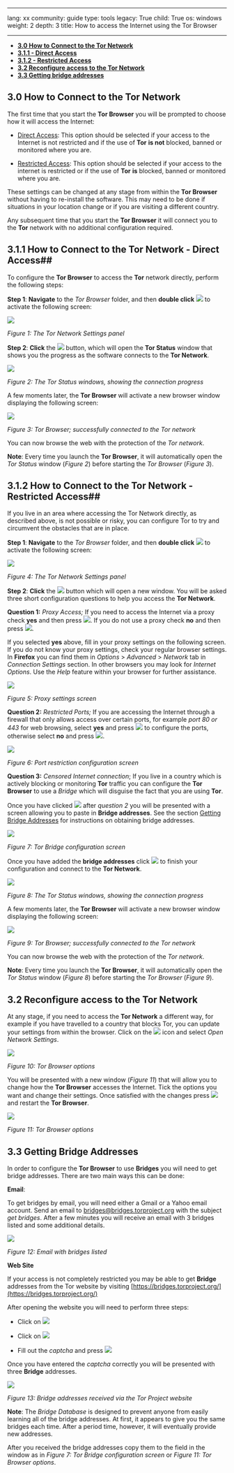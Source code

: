 

---

lang: xx
community: guide
type: tools
legacy: True
child: True
os: windows
weight: 2
depth: 3
title: How to access the Internet using the Tor Browser

---

- [**3.0 How to Connect to the Tor Network**](#3.0)
- [**3.1.1 - Direct Access**](#3.1.1)
- [**3.1.2 - Restricted Access**](#3.1.2)
- [**3.2 Reconfigure access to the Tor Network**](#3.2)
- [**3.3 Getting bridge addresses**](#3.3)

<a name="3.0"></a>
## 3.0 How to Connect to the Tor Network ##

The first time that you start the **Tor Browser** you will be prompted to choose how it will access the Internet:

- [Direct Access](#3.1.1):  This option should be selected if your access to the Internet is not restricted and if the use of **Tor** **is not** blocked, banned or monitored where you are.

- [Restricted Access](#3.1.2): This option should be selected if your access to the internet is restricted or if the use of **Tor** **is** blocked, banned or monitored where you are.

These settings can be changed at any stage from within the **Tor Browser** without having to re-install the software. This may need to be done if situations in your location change or if you are visiting a different country.

Any subsequent time that you start the **Tor Browser** it will connect you to the **Tor** network with no additional configuration required. 


<a name="3.1.1"></a>
## 3.1.1 How to Connect to the Tor Network - Direct Access##

To configure the **Tor Browser** to access the **Tor** network directly, perform the following steps:

**Step 1**: **Navigate** to the *Tor Browser* folder, and then **double click** ![](/sbox/screen/tor-en-1/010.png) to activate the following screen:

![](/sbox/screen/tor-en-1/012.png)

*Figure 1: The Tor Network Settings panel*


**Step 2**: **Click** the ![](/sbox/screen/tor-en-1/013.png) button, which will open the **Tor Status** window that shows you the progress as the software connects to the **Tor Network**.

![](/sbox/screen/tor-en-1/014.png)

*Figure 2: The Tor Status windows, showing the connection progress*

A few moments later, the **Tor Browser** will activate a new browser window displaying the following screen:

![](/sbox/screen/tor-en-1/015.png)

*Figure 3: Tor Browser; successfully connected to the Tor network*

You can now browse the web with the protection of the *Tor network*.

**Note**: Every time you launch the **Tor Browser**, it will automatically open the *Tor Status* window (*Figure 2*) before starting the *Tor Browser* (*Figure 3*).


<a name="3.1.2"></a>
## 3.1.2 How to Connect to the Tor Network - Restricted Access##

If you live in an area where accessing the Tor Network directly, as described above, is not possible or risky, you can configure Tor to try and circumvent the obstacles that are in place.

**Step 1**: **Navigate** to the *Tor Browser* folder, and then **double click** ![](/sbox/screen/tor-en-1/010.png) to activate the following screen:

![](/sbox/screen/tor-en-1/012.png)

*Figure 4: The Tor Network Settings panel*

**Step 2**: **Click** the ![](/sbox/screen/tor-en-1/016.png) button which will open a new window. You will be asked three short configuration questions to help you access the **Tor Network**.

**Question 1:** *Proxy Access;*  If you need to access the Internet via a proxy check **yes** and then press ![](/sbox/screen/tor-en-1/017.png). If you do not use a proxy check **no** and then press ![](/sbox/screen/tor-en-1/017.png).

If you selected **yes** above, fill in your proxy settings on the following screen. If you do not know your proxy settings, check your regular browser settings. In **Firefox** you can find them in *Options* > *Advanced* > *Network* tab in *Connection* *Settings* section. In other browsers you may look for *Internet Options*. Use the *Help* feature within your browser for further assistance.

![](/sbox/screen/tor-en-1/018.png)

*Figure 5: Proxy settings screen*

**Question 2:** *Restricted Ports;* If you are accessing the Internet through a firewall that only allows access over certain ports, for example *port 80 or 443* for web browsing, select **yes** and press ![](/sbox/screen/tor-en-1/017.png) to configure the ports, otherwise select **no** and press ![](/sbox/screen/tor-en-1/017.png). 

![](/sbox/screen/tor-en-1/019.png)

*Figure 6: Port restriction configuration screen*

**Question 3:** *Censored Internet connection*; If you live in a country which is actively blocking or monitoring **Tor** traffic you can configure the **Tor Browser** to use a *Bridge* which will disguise the fact that you are using **Tor**. 

Once you have clicked ![](/sbox/screen/tor-en-1/017.png) after *question 2* you will be presented with a screen allowing you to paste in **Bridge addresses**.  See the section [Getting Bridge Addresses](#3.3) for instructions on obtaining bridge addresses.

![](/sbox/screen/tor-en-1/020.png)

*Figure 7: Tor Bridge configuration screen*

Once you have added the **bridge addresses** click ![](/sbox/screen/tor-en-1/021.png) to finish your configuration and connect to the **Tor Network**.

![](/sbox/screen/tor-en-1/014.png)

*Figure 8: The Tor Status windows, showing the connection progress*

A few moments later, the **Tor Browser** will activate a new browser window displaying the following screen:

![](/sbox/screen/tor-en-1/015.png)

*Figure 9: Tor Browser; successfully connected to the Tor network*

You can now browse the web with the protection of the *Tor network*.

**Note**: Every time you launch the **Tor Browser**, it will automatically open the *Tor Status* window (*Figure 8*) before starting the *Tor Browser* (*Figure 9*).

<a name="3.2"></a>
## 3.2 Reconfigure access to the Tor Network ##

At any stage, if you need to access the **Tor Network** a different way, for example if you have travelled to a country that blocks Tor, you can update your settings from within the browser. Click on the ![](/sbox/screen/tor-en-1/022.png) icon and select *Open Network Settings*.

![](/sbox/screen/tor-en-1/023.png)

*Figure 10: Tor Browser options*

You will be presented with a new window (*Figure 11*) that will allow you to change how the **Tor Browser** accesses the Internet. Tick the options you want and change their settings.  Once satisfied with the changes press ![](/sbox/screen/tor-en-1/024.png) and restart the **Tor Browser**.


![](/sbox/screen/tor-en-1/025.png)

*Figure 11: Tor Browser options*


<a name="3.3"></a>
## 3.3 Getting Bridge Addresses ###

In order to configure the **Tor Browser** to use **Bridges** you will need to get bridge addresses.  There are two main ways this can be done:

**Email**:

To get bridges by email, you will need either a Gmail or a Yahoo email account.  Send an email to  bridges@bridges.torproject.org with the subject *get bridges*.  After a few minutes you will receive an email with 3 bridges listed and some additional details.

![](/sbox/screen/tor-en-1/026.png)

*Figure 12: Email with bridges listed*

**Web Site**

If your access is not completely restricted you may be able to get **Bridge** addresses from the Tor website by visiting [https://bridges.torproject.org/](https://bridges.torproject.org/)

After opening the website you will need to perform three steps:

- Click on ![](/sbox/screen/tor-en-1/027.png)

- Click on ![](/sbox/screen/tor-en-1/028.png)

- Fill out the *captcha* and press ![](/sbox/screen/tor-en-1/029.png)

Once you have entered the *captcha* correctly you will be presented with three **Bridge** addresses.

![](/sbox/screen/tor-en-1/030.png)

*Figure 13: Bridge addresses received via the Tor Project website*


**Note**: The *Bridge Database* is designed to prevent anyone from easily learning all of the bridge addresses. At first, it appears to give you the same bridges each time. After a period time, however, it will eventually provide new addresses. 

After you received the bridge addresses copy them to the field in the window as in *Figure 7: Tor Bridge configuration screen* or *Figure 11: Tor Browser options*.

